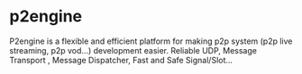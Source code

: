 p2engine
========

P2engine is a flexible and efficient platform for making p2p system (p2p live streaming, p2p vod...) development easier. Reliable UDP, Message Transport , Message Dispatcher, Fast and Safe Signal/Slot...

